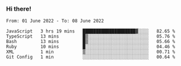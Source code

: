 ### Hi there!

<!--START_SECTION:waka-->

```text
From: 01 June 2022 - To: 08 June 2022

JavaScript   3 hrs 19 mins   ████████████████████▓░░░░   82.65 %
TypeScript   13 mins         █▒░░░░░░░░░░░░░░░░░░░░░░░   05.76 %
Bash         13 mins         █▒░░░░░░░░░░░░░░░░░░░░░░░   05.66 %
Ruby         10 mins         █░░░░░░░░░░░░░░░░░░░░░░░░   04.46 %
XML          1 min           ▒░░░░░░░░░░░░░░░░░░░░░░░░   00.71 %
Git Config   1 min           ░░░░░░░░░░░░░░░░░░░░░░░░░   00.64 %
```

<!--END_SECTION:waka-->
